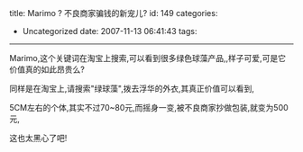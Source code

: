 title: Marimo ? 不良商家骗钱的新宠儿?
id: 149
categories:
  - Uncategorized
date: 2007-11-13 06:41:43
tags:
---

<div id="msgcns!9697D6160EFEBC17!1542" class="bvMsg">

Marimo,这个关键词在淘宝上搜索,可以看到很多绿色球藻产品,,样子可爱,可是它价值真的如此昂贵么?

同样是在淘宝上,请搜索&quot;绿球藻&quot;,拨去浮华的外衣,其真正价值可以看到,

5CM左右的个体,其实不过70~80元,而摇身一变,被不良商家抄做包装,就变为500元,

这也太黑心了吧!
</div>